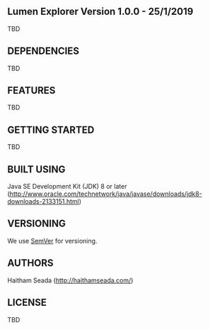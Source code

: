 Lumen Explorer Version 1.0.0 - 25/1/2019
---------------------------------
TBD

DEPENDENCIES
------------
TBD

FEATURES
--------
TBD

GETTING STARTED
---------------
TBD

BUILT USING
-----------
Java SE Development Kit (JDK) 8 or later
(http://www.oracle.com/technetwork/java/javase/downloads/jdk8-downloads-2133151.html)

VERSIONING
----------
We use [SemVer](http://semver.org/) for versioning.

AUTHORS
-------
Haitham Seada (http://haithamseada.com/)

LICENSE
-------
TBD
